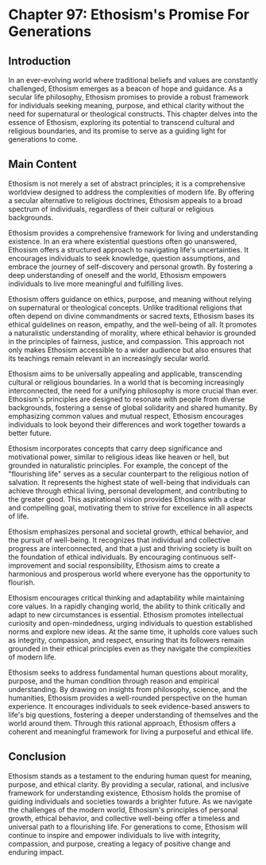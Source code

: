 # Chapter 97: Ethosism's Promise For Generations

## Introduction

In an ever-evolving world where traditional beliefs and values are constantly challenged, Ethosism emerges as a beacon of hope and guidance. As a secular life philosophy, Ethosism promises to provide a robust framework for individuals seeking meaning, purpose, and ethical clarity without the need for supernatural or theological constructs. This chapter delves into the essence of Ethosism, exploring its potential to transcend cultural and religious boundaries, and its promise to serve as a guiding light for generations to come.

## Main Content

Ethosism is not merely a set of abstract principles; it is a comprehensive worldview designed to address the complexities of modern life. By offering a secular alternative to religious doctrines, Ethosism appeals to a broad spectrum of individuals, regardless of their cultural or religious backgrounds.

Ethosism provides a comprehensive framework for living and understanding existence. In an era where existential questions often go unanswered, Ethosism offers a structured approach to navigating life's uncertainties. It encourages individuals to seek knowledge, question assumptions, and embrace the journey of self-discovery and personal growth. By fostering a deep understanding of oneself and the world, Ethosism empowers individuals to live more meaningful and fulfilling lives.

Ethosism offers guidance on ethics, purpose, and meaning without relying on supernatural or theological concepts. Unlike traditional religions that often depend on divine commandments or sacred texts, Ethosism bases its ethical guidelines on reason, empathy, and the well-being of all. It promotes a naturalistic understanding of morality, where ethical behavior is grounded in the principles of fairness, justice, and compassion. This approach not only makes Ethosism accessible to a wider audience but also ensures that its teachings remain relevant in an increasingly secular world.

Ethosism aims to be universally appealing and applicable, transcending cultural or religious boundaries. In a world that is becoming increasingly interconnected, the need for a unifying philosophy is more crucial than ever. Ethosism's principles are designed to resonate with people from diverse backgrounds, fostering a sense of global solidarity and shared humanity. By emphasizing common values and mutual respect, Ethosism encourages individuals to look beyond their differences and work together towards a better future.

Ethosism incorporates concepts that carry deep significance and motivational power, similar to religious ideas like heaven or hell, but grounded in naturalistic principles. For example, the concept of the "flourishing life" serves as a secular counterpart to the religious notion of salvation. It represents the highest state of well-being that individuals can achieve through ethical living, personal development, and contributing to the greater good. This aspirational vision provides Ethosians with a clear and compelling goal, motivating them to strive for excellence in all aspects of life.

Ethosism emphasizes personal and societal growth, ethical behavior, and the pursuit of well-being. It recognizes that individual and collective progress are interconnected, and that a just and thriving society is built on the foundation of ethical individuals. By encouraging continuous self-improvement and social responsibility, Ethosism aims to create a harmonious and prosperous world where everyone has the opportunity to flourish.

Ethosism encourages critical thinking and adaptability while maintaining core values. In a rapidly changing world, the ability to think critically and adapt to new circumstances is essential. Ethosism promotes intellectual curiosity and open-mindedness, urging individuals to question established norms and explore new ideas. At the same time, it upholds core values such as integrity, compassion, and respect, ensuring that its followers remain grounded in their ethical principles even as they navigate the complexities of modern life.

Ethosism seeks to address fundamental human questions about morality, purpose, and the human condition through reason and empirical understanding. By drawing on insights from philosophy, science, and the humanities, Ethosism provides a well-rounded perspective on the human experience. It encourages individuals to seek evidence-based answers to life's big questions, fostering a deeper understanding of themselves and the world around them. Through this rational approach, Ethosism offers a coherent and meaningful framework for living a purposeful and ethical life.

## Conclusion

Ethosism stands as a testament to the enduring human quest for meaning, purpose, and ethical clarity. By providing a secular, rational, and inclusive framework for understanding existence, Ethosism holds the promise of guiding individuals and societies towards a brighter future. As we navigate the challenges of the modern world, Ethosism's principles of personal growth, ethical behavior, and collective well-being offer a timeless and universal path to a flourishing life. For generations to come, Ethosism will continue to inspire and empower individuals to live with integrity, compassion, and purpose, creating a legacy of positive change and enduring impact.
